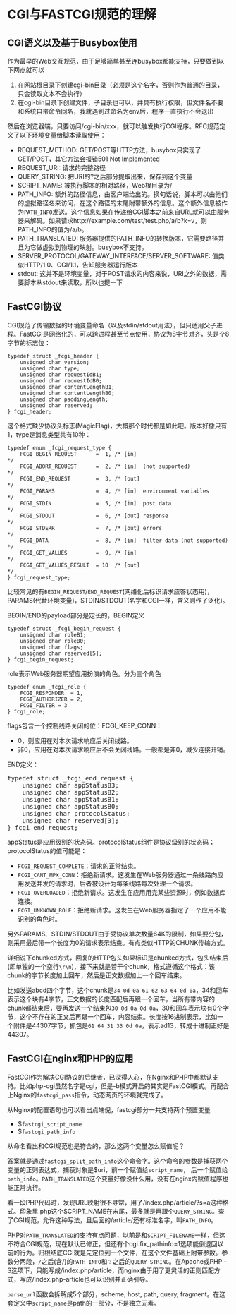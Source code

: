 # CGI与FASTCGI规范的理解

## CGI语义以及基于Busybox使用

作为最早的Web交互规范，由于足够简单甚至连busybox都能支持，只要做到以下两点就可以

1. 在网站根目录下创建cgi-bin目录（必须是这个名字，否则作为普通的目录，只会读取文本不会执行）
2. 在cgi-bin目录下创建文件，子目录也可以，并具有执行权限，但文件名不要和系统自带命令同名，我就遇到过命名为env后，程序一直执行不会退出

然后在浏览器端，只要访问/cgi-bin/xxx，就可以触发执行CGI程序。RFC规范定义了以下环境变量给脚本读取使用：

* REQUEST_METHOD: GET/POST等HTTP方法，busybox只实现了GET/POST，其它方法会报错501 Not Implemented
* REQUEST_URI: 请求的完整路径
* QUERY_STRING: 把URI的?之后部分提取出来，保存到这个变量
* SCRIPT_NAME: 被执行脚本的相对路径，Web根目录为/
* PATH_INFO: 额外的路径信息，由客户端给出的。换句话说，脚本可以由他们的虚拟路径名来访问，在这个路径的末尾附带额外的信息。这个额外信息被作为`PATH_INFO`发送。这个信息如果在传递给CGI脚本之前来自URL就可以由服务器来解码。如果请求http://example.com/test/test.php/a/b?k=v，则PATH_INFO的值为/a/b。
* PATH_TRANSLATED: 服务器提供的PATH_INFO的转换版本，它需要路径并且为它做虚拟到物理的映射。busybox不支持。
* SERVER_PROTOCOL/GATEWAY_INTERFACE/SERVER_SOFTWARE: 值类似HTTP/1.0、CGI/1.1，告知服务器运行版本
* stdout: 这并不是环境变量，对于POST请求的内容来说，URI之外的数据，需要脚本从stdout来读取，所以也提一下

## FastCGI协议

CGI规范了传输数据的环境变量命名（以及stdin/stdout用法），但只适用父子进程。FastCGI是网络化的，可以跨进程甚至节点使用，协议为8字节对齐，头是个8字节的标志位：

```
typedef struct _fcgi_header {
    unsigned char version;
    unsigned char type;
    unsigned char requestIdB1;
    unsigned char requestIdB0;
    unsigned char contentLengthB1;
    unsigned char contentLengthB0;
    unsigned char paddingLength;
    unsigned char reserved;
} fcgi_header;
```

这个格式缺少协议头标志(MagicFlag)，大概那个时代都是如此吧。版本好像只有1，type是消息类型共有10种：

```
typedef enum _fcgi_request_type {
    FCGI_BEGIN_REQUEST      =  1, /* [in]                              */
    FCGI_ABORT_REQUEST      =  2, /* [in]  (not supported)             */
    FCGI_END_REQUEST        =  3, /* [out]                             */
    FCGI_PARAMS             =  4, /* [in]  environment variables       */
    FCGI_STDIN              =  5, /* [in]  post data                   */
    FCGI_STDOUT             =  6, /* [out] response                    */
    FCGI_STDERR             =  7, /* [out] errors                      */
    FCGI_DATA               =  8, /* [in]  filter data (not supported) */
    FCGI_GET_VALUES         =  9, /* [in]                              */
    FCGI_GET_VALUES_RESULT  = 10  /* [out]                             */
} fcgi_request_type;
```

比较常见的有`BEGIN_REQUEST`/`END_REQUEST`(网络化后标识请求应答状态用)，PARAMS(代替环境变量)，STDIN/STDOUT(名字和CGI一样，含义则作了泛化)。

BEGIN/END的payload部分是定长的，BEGIN定义

```
typedef struct _fcgi_begin_request {
    unsigned char roleB1;
    unsigned char roleB0;
    unsigned char flags;
    unsigned char reserved[5];
} fcgi_begin_request;
```

role表示Web服务器期望应用扮演的角色。分为三个角色

```
typedef enum _fcgi_role {
    FCGI_RESPONDER  = 1,
    FCGI_AUTHORIZER = 2,
    FCGI_FILTER = 3
} fcgi_role;
```

flags包含一个控制线路关闭的位：FCGI_KEEP_CONN：

* 0，则应用在对本次请求响应后关闭线路。
* 非0，应用在对本次请求响应后不会关闭线路。一般都是非0，减少连接开销。

END定义：
<pre>
typedef struct _fcgi_end_request {
    unsigned char appStatusB3;
    unsigned char appStatusB2;
    unsigned char appStatusB1;
    unsigned char appStatusB0;
    unsigned char protocolStatus;
    unsigned char reserved[3];
} fcgi_end_request;
</pre>
appStatus是应用级别的状态码。protocolStatus组件是协议级别的状态码；
protocolStatus的值可能是：

* `FCGI_REQUEST_COMPLETE`：请求的正常结束。
* `FCGI_CANT_MPX_CONN`：拒绝新请求。这发生在Web服务器通过一条线路向应用发送并发的请求时，后者被设计为每条线路每次处理一个请求。
* `FCGI_OVERLOADED`：拒绝新请求。这发生在应用用完某些资源时，例如数据库连接。
* `FCGI_UNKNOWN_ROLE`：拒绝新请求。这发生在Web服务器指定了一个应用不能识别的角色时。

另外PARAMS、STDIN/STDOUT由于受协议单次数量64K的限制，如果要分包，
则采用最后带一个长度为0的请求表示结束。有点类似HTTP的CHUNK传输方式。

详细说下chunked方式，回复的HTTP包头如果标识是chunked方式，包头结束后(即单独的一个空行`\r\n`)，接下来就是若干个chunk，格式遵循这个格式：该chunk的字节长度加上回车，然后是正文数据加上一个回车结束。

比如发送abcd四个字节，这个chunk是`34 0d 0a 61 62 63 64 0d 0a`，34和回车表示这个块有4字节，正文数据的长度匹配后再跟一个回车，当所有带内容的chunk都结束后，要再发送一个结束包`30 0d 0a 0d 0a`，30和回车表示块有0个字节，这个不存在的正文后再跟一个回车，内容结束。长度按16进制表示，比如一个附件是44307字节，抓包是`61 64 31 33 0d 0a`，表示ad13，转成十进制正好是44307。

## FastCGI在nginx和PHP的应用

FastCGI作为解决CGI协议的后继者，已深得人心，在Nginx和PHP中都默认支持。比如php-cgi虽然名字是cgi，但是-b模式开启的其实是FastCGI模式。再配合上Nginx的`fastcgi_pass`指令，动态网页的环境就完成了。

从Nginx的配置语句也可以看出点端倪，fastcgi部分一共支持两个预置变量

* $`fastcgi_script_name`
* $`fastcgi_path_info`

从命名看出和CGI规范也是符合的，那么这两个变量怎么赋值呢？

答案就是通过`fastcgi_split_path_info`这个命令字。这个命令的参数是捕获两个变量的正则表达式，捕获对象是$uri，前一个赋值给`script_name`，
后一个赋值给`path_info`。`PATH_TRANSLATED`这个变量好像没什么用，没有在nginx内赋值程序也能正常执行。

看一段PHP代码时，发现URL映射很不寻常，用了/index.php/article/?s=a这种格式。印象里.php这个SCRIPT_NAME在末尾，最多就是再跟个`QUERY_STRING`。查了CGI规范，允许这种写法，且后面的/article/还有标准名字，叫`PATH_INFO`。

PHP对`PATH_TRANSLATED`的支持有点问题，以前是和`SCRIPT_FILENAME`一样，但这不符合CGI规范，现在默认已修正，但还有个cgi.fix_pathinfo=1选项能倒退回以前的行为。归根结底CGI就是先定位到一个文件，在这个文件基础上附带参数。参数分两段，`/`之后(含/)的`PATH_INFO`和`？`之后的`QUERY_STRING`。在Apache或PHP -S选项下，只能写成/index.php/article，而nginx由于用了更灵活的正则匹配方式，写成/index.php-article也可以识别并正确引导。

`parse_url`函数会拆解成5个部分，scheme, host, path, query, fragment。在这套定义中`script_name`是path的一部分，不是独立元素。